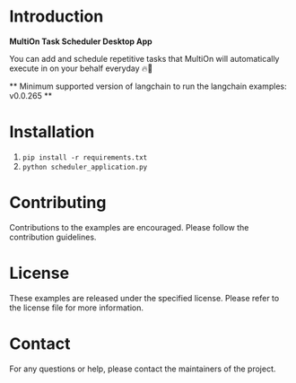 # Introduction
**MultiOn Task Scheduler Desktop App**

You can add and schedule repetitive tasks that MultiOn will automatically execute in on your behalf everyday 🔥🚀

** Minimum supported version of langchain to run the langchain examples: v0.0.265 **

# Installation
1. `pip install -r requirements.txt`
2. `python scheduler_application.py`

# Contributing
Contributions to the examples are encouraged. Please follow the contribution guidelines.

# License
These examples are released under the specified license. Please refer to the license file for more information.

# Contact
For any questions or help, please contact the maintainers of the project.
